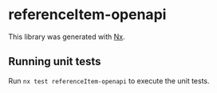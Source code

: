 # referenceItem-openapi

This library was generated with [Nx](https://nx.dev).

## Running unit tests

Run `nx test referenceItem-openapi` to execute the unit tests.
